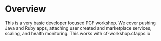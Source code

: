 # Overview

This is a very basic developer focused PCF workshop.  We cover pushing Java and Ruby apps, attaching user created and marketplace services, scaling, and health monitoring.  This works with cf-workshop.cfapps.io


